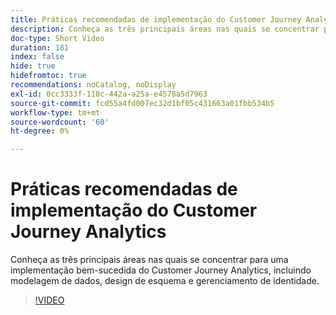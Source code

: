 ```yaml
---
title: Práticas recomendadas de implementação do Customer Journey Analytics
description: Conheça as três principais áreas nas quais se concentrar para uma implementação bem-sucedida do Customer Journey Analytics, incluindo modelagem de dados, design de esquema e gerenciamento de identidade.
doc-type: Short Video
duration: 181
index: false
hide: true
hidefromtoc: true
recommendations: noCatalog, noDisplay
exl-id: 0cc3333f-118c-442a-a25a-e4578a5d7963
source-git-commit: fcd55a4fd007ec32d1bf05c431663a01fbb534b5
workflow-type: tm+mt
source-wordcount: '60'
ht-degree: 0%

---
```


# Práticas recomendadas de implementação do Customer Journey Analytics

Conheça as três principais áreas nas quais se concentrar para uma implementação bem-sucedida do Customer Journey Analytics, incluindo modelagem de dados, design de esquema e gerenciamento de identidade.

<!-- 62_S655_3442541_180_implementation-best-practices-for-customer-journey-analytics -->
>[!VIDEO](https://video.tv.adobe.com/v/3460258/?learn=on&enablevpops=true&captions=por_br)

